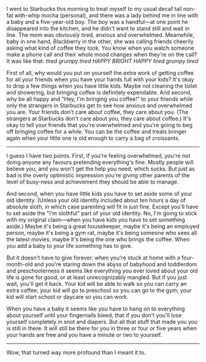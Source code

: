 <!--
.. title: Something's Gotta Go&mdash;For a While
.. date: 2010-03-26 10:00:48
.. author: Amy Brown
-->

I went to Starbucks this morning to treat myself to my usual decaf
tall non-fat with-whip mocha (personal), and there was a lady behind me in line 
with a baby and a five-year-old boy. The boy was a handful&mdash;at
one point he disappeared into the kitchen, and he didn't want to stand
still and wait in line. The mom was obviously tired, anxious and overwhelmed.
Meanwhile, baby in one hand, Blackberry in the other, she was calling
friends cheerily asking what kind of coffee they took.  You know when
you watch someone make a phone call and their whole mood changes when
they're on the call? It was like that: *tired grumpy tired HAPPY BRIGHT HAPPY
tired grumpy tired*

First of all, why would you put on yourself the extra work of getting
coffee for all your friends when you have your hands full with your
kids? It's okay to drop a few things when you have little kids.
Maybe not cleaning the toilet and showering, but bringing coffee is definitely
expendable. And second, why be all happy and "Hey, I'm 
bringing you coffee!" to your friends while only 
the strangers in Starbucks get to see how anxious and overwhelmed you
are. Your friends don't care about coffee, they care about you.  (The strangers
at Starbucks don't care about you, they care about coffee.) It's okay to
tell your friends that you're overwhelmed and you're going to beg off
bringing coffee for a while.  You can be the coffee and treats 
bringer again when your little one is old enough to carry a bag of croissants.

***

I guess I have two points. First, if you're feeling overwhelmed, you're
not doing anyone any favours pretending everything's fine. Mostly people
will believe you, and you won't get the help you need, which sucks.
But just as bad is the overly
optimistic impression you're giving other parents of the level of 
busy-ness and achievement they should be able to manage.

And second, when you have little kids you have to set aside some of
your old identity. (Unless your old identity included about ten hours
a day of absolute sloth, in which case parenting will fit in just fine.
Except you'll have to set aside the "I'm slothful" part of your old 
identity. No, I'm going to stick with my original claim&mdash;when
you have kids you have to set something aside.) Maybe it's being a
great housekeeper, maybe it's being an employed person, maybe it's
being a gym rat, maybe it's being someone who sees all the latest
movies, maybe it's being the one who brings the coffee. When you 
add a baby to your life something has to give. 

But it doesn't have to
give forever: when you're stuck at home with a four-month-old and you're
staring down the abyss of babyhood and toddlerdom and preschoolerness
it seems like everything you ever loved about your old life is gone
for good, or at least unrecognizably mangled. But if you just wait,
you'll get it back. Your kid will be able to walk so you can carry
an extra coffee; your kid will go to preschool so you can go to the
gym; your kid will start school or daycare so you can work.

When you have a baby it seems like you have to hang on to everything
about yourself until your fingernails bleed, that if you don't you'll
lose yourself completely in snot and diapers. But all that stuff that
made you you is still in there. It will still be there for you in
three or four or five years when your hands are free and you have a 
minute or two to yourself.

***

Wow, that turned way more profound than I meant it to.


